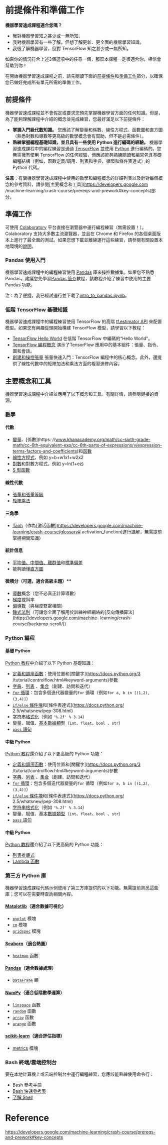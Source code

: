# 前提條件和準備工作

**機器學習速成課程適合您嗎？**

- 我對機器學習知之甚少或一無所知。
- 我對機器學習有一些了解，但想了解更新、更全面的機器學習知識。
- 我很了解機器學習，但對 TensorFlow 知之甚少或一無所知。

如果你的情況符合上述3個選項中的任意一個，那麼本課程一定很適合你，相信會幫助到你！

在開始機器學習速成課程之前，請先閱讀下面的[前提條件](https://developers.google.com/machine-learning/crash-course/prereqs-and-prework#prerequisites)和[準備工作]( https://developers.google.com/machine-learning/crash-course/prereqs-and-prework#prework)部分，以確保您已做好完成所有單元所需的準備工作。

## 前提條件

機器學習速成課程並不會假定或要求您預先掌握機器學習方面的任何知識。但是，為了能夠理解課程中介紹的概念並完成練習，您最好滿足以下前提條件：

- **掌握入門級[代數](https://en.wikipedia.org/wiki/Algebra)知識。** 您應該了解變量和係數、線性方程式、函數圖和直方圖（熟悉對數和導數等更高級的數學概念會有幫助，但不是必需條件）。
- **熟練掌握編程基礎知識，並且具有一些使用 Python 進行編碼的經驗。** 機器學習速成課程中的編程練習是通過 [TensorFlow](https://www.tensorflow.org/) 並使用 [Python](https://www.python.org/) 進行編碼的。您無需擁有使用 TensorFlow 的任何經驗，但應該能夠熟練閱讀和編寫包含基礎編程結構（例如，函數定義/調用、列表和字典、循環和條件表達式）的 Python 代碼。

**注意**：有關機器學習速成課程中使用的數學和編程概念的詳細列表以及針對每個概念的參考資料，請參閱[主要概念和工具](https://developers.google.com /machine-learning/crash-course/prereqs-and-prework#key-concepts)部分。

## 準備工作

可使用 [Colaboratory](https://colab.research.google.com/) 平台直接在瀏覽器中運行編程練習（無需設置！）。 Colaboratory 支持大多數主流瀏覽器，並且在 Chrome 和 Firefox 的各個桌面版本上進行了最全面的測試。如果您想下載並離線運行這些練習，請參閱有關設置本地環境的[說明](https://github.com/google/eng-edu/blob/master/ml/cc/README.md#with-docker )。

### Pandas 使用入門

機器學習速成課程中的編程練習使用 [Pandas](http://pandas.pydata.org/) 庫來操控數據集。如果您不熟悉Pandas，建議您先學習[Pandas 簡介](https://colab.research.google.com/notebooks/mlcc/intro_to_pandas.ipynb?hl=zh-cn)教程，該教程介紹了練習中使用的主要Pandas 功能。

注：為了便捷，我已經試運行並下載了[intro_to_pandas.ipynb](intro_to_pandas.ipynb)。

### 低階 TensorFlow 基礎知識

機器學習速成課程中的編程練習使用 TensorFlow 的高階 [tf.estimator API](https://www.tensorflow.org/api_docs/python/tf/estimator/Estimator) 來配置模型。如果您有興趣從頭開始構建 TensorFlow 模型，請學習以下教程：

- [TensorFlow Hello World](https://colab.research.google.com/notebooks/mlcc/hello_world.ipynb?hl=zh-cn) 在低階 TensorFlow 中編碼的“Hello World”。
- [TensorFlow 編程概念](https://colab.research.google.com/notebooks/mlcc/tensorflow_programming_concepts.ipynb?hl=zh-cn) 演示了TensorFlow 應用中的基本組件：張量、指令、圖和會話。
- [創建和操控張量](https://colab.research.google.com/notebooks/mlcc/creating_and_manipulating_tensors.ipynb?hl=zh-cn) 張量快速入門：TensorFlow 編程中的核心概念。此外，還提供了線性代數中的矩陣加法和乘法方面的複習進修內容。

## 主要概念和工具

機器學習速成課程中介紹並應用了以下概念和工具。有關詳情，請參閱鏈接的資源。

### 數學

#### 代數

- [變量](https://www.khanacademy.org/math/algebra/introduction-to-algebra/alg1-intro-to-variables/v/what-is-a-variable)、[係數](https: //www.khanacademy.org/math/cc-sixth-grade-math/cc-6th-equivalent-exp/cc-6th-parts-of-expressions/v/expression-terms-factors-and-coefficients)和[函數](https://www.khanacademy.org/math/algebra/algebra-functions)
- [線性方程式](https://wikipedia.org/wiki/Linear_equation)，例如 y=b+w1x1+w2x2
- [對數](https://wikipedia.org/wiki/Logarithm)和對數方程式，例如 y=ln(1+ez)
- [S 型函數](https://wikipedia.org/wiki/Sigmoid_function)

#### 線性代數

- [張量和張量等級](https://www.tensorflow.org/programmers_guide/tensors)
- [矩陣乘法](https://wikipedia.org/wiki/Matrix_multiplication)

#### 三角學

- [Tanh](https://reference.wolfram.com/language/ref/Tanh.html)（作為[激活函數](https://developers.google.com/machine-learning/crash-course/glossary# activation_function)進行講解，無需提前掌握相關知識）

#### 統計信息

- [平均值、中間值、離群值](https://www.khanacademy.org/math/probability/data-distributions-a1/summarizing-center-distributions/v/mean-median-and-mode)和[標準偏差](https://wikipedia.org/wiki/Standard_deviation)
- 能夠讀懂[直方圖](https://wikipedia.org/wiki/Histogram)

#### 微積分（可選，適合高級主題）**

- [導數](https://wikipedia.org/wiki/Derivative)概念（您不必真正計算導數）
- [梯度](https://www.khanacademy.org/math/multivariable-calculus/multivariable-derivatives/gradient-and-directional-derivatives/v/gradient)或斜率
- [偏導數](https://wikipedia.org/wiki/Partial_derivative)（與梯度緊密相關）
- [鍊式法則](https://wikipedia.org/wiki/Chain_rule)（可讓您全面了解用於訓練神經網絡的[反向傳播算法](https://developers.google.com/machine- learning/crash-course/backprop-scroll/)）

### Python 編程

#### 基礎 Python

[Python 教程](https://docs.python.org/3/tutorial/)中介紹了以下 Python 基礎知識：

- [定義和調用函數](https://docs.python.org/3/tutorial/controlflow.html#defining-functions)：使用位置和[關鍵字](https://docs.python.org/3 /tutorial/controlflow.html#keyword-arguments)參數
- [字典](https://docs.python.org/3/tutorial/datastructures.html#dictionaries)、[列表](https://docs.python.org/3/tutorial/introduction.html#lists) 、[集合](https://docs.python.org/3/tutorial/datastructures.html#sets)（創建、訪問和迭代）
- [`for` 循環](https://docs.python.org/3/tutorial/controlflow.html#for-statements)：包含多個迭代器變量的`for` 循環（例如`for a, b in [(1,2), (3,4)]`）
- [`if/else` 條件塊](https://docs.python.org/3/tutorial/controlflow.html#if-statements)和[條件表達式](https://docs.python.org/ 2.5/whatsnew/pep-308.html)
- [字符串格式化](https://docs.python.org/3/tutorial/inputoutput.html#old-string-formatting)（例如 `'%.2f' % 3.14`）
- 變量、賦值、[基本數據類型](https://docs.python.org/3/tutorial/introduction.html#using-python-as-a-calculator)（`int`、`float`、`bool `、`str`）
- [`pass` 語句](https://docs.python.org/3/tutorial/controlflow.html#pass-statements)

#### 中級 Python

[Python 教程](https://docs.python.org/3/tutorial/)還介紹了以下更高級的 Python 功能：

- [定義和調用函數](https://docs.python.org/3/tutorial/controlflow.html#defining-functions)：使用位置和[關鍵字](https://docs.python.org/3 /tutorial/controlflow.html#keyword-arguments)參數
- [字典](https://docs.python.org/3/tutorial/datastructures.html#dictionaries)、[列表](https://docs.python.org/3/tutorial/introduction.html#lists) 、[集合](https://docs.python.org/3/tutorial/datastructures.html#sets)（創建、訪問和迭代）
- [`for` 循環](https://docs.python.org/3/tutorial/controlflow.html#for-statements)：包含多個迭代器變量的`for` 循環（例如`for a, b in [(1,2), (3,4)]`）
- [`if/else` 條件塊](https://docs.python.org/3/tutorial/controlflow.html#if-statements)和[條件表達式](https://docs.python.org/ 2.5/whatsnew/pep-308.html)
- [字符串格式化](https://docs.python.org/3/tutorial/inputoutput.html#old-string-formatting)（例如 `'%.2f' % 3.14`）
- 變量、賦值、[基本數據類型](https://docs.python.org/3/tutorial/introduction.html#using-python-as-a-calculator)（`int`、`float`、`bool `、`str`）
- [`pass` 語句](https://docs.python.org/3/tutorial/controlflow.html#pass-statements)

#### 中級 Python

[Python 教程](https://docs.python.org/3/tutorial/)還介紹了以下更高級的 Python 功能：

- [列表推導式](https://docs.python.org/3/tutorial/datastructures.html#list-comprehensions)
- [Lambda 函數](https://docs.python.org/3/tutorial/controlflow.html#lambda-expressions)

### 第三方 Python 庫

機器學習速成課程代碼示例使用了第三方庫提供的以下功能。無需提前熟悉這些庫；您可以在需要時查詢相關內容。

#### [Matplotlib](http://matplotlib.org/contents.html)（適合數據可視化）

- [`pyplot`](http://matplotlib.org/api/pyplot_api.html) 模塊
- [`cm`](http://matplotlib.org/api/cm_api.html) 模塊
- [`gridspec`](http://matplotlib.org/api/gridspec_api.html) 模塊

#### [Seaborn](http://seaborn.pydata.org/index.html)（適合熱圖）

- [`heatmap`](http://seaborn.pydata.org/generated/seaborn.heatmap.html) 函數

#### [Pandas](http://pandas.pydata.org/)（適合數據處理）

- [`DataFrame`](http://pandas.pydata.org/pandas-docs/stable/dsintro.html#dataframe) 類

#### [NumPy](http://www.numpy.org/)（適合低階數學運算）

- [`linspace`](https://docs.scipy.org/doc/numpy-1.10.0/reference/generated/numpy.linspace.html) 函數
- [`random`](https://docs.scipy.org/doc/numpy/reference/generated/numpy.random.random.html#numpy.random.random) 函數
- [`array`](https://docs.scipy.org/doc/numpy/reference/generated/numpy.array.html) 函數
- [`arange`](https://docs.scipy.org/doc/numpy/reference/generated/numpy.arange.html) 函數

#### [scikit-learn](http://scikit-learn.org/)（適合評估指標）

- [metrics](http://scikit-learn.org/stable/modules/classes.html#module-sklearn.metrics) 模塊

### Bash 終端/雲端控制台

要在本地計算機上或云端控制台中運行編程練習，您應該能熟練使用命令行：

- [Bash 參考手冊](https://tiswww.case.edu/php/chet/bash/bashref.html)
- [Bash 快速參考表](https://github.com/LeCoupa/awesome-cheatsheets/blob/master/languages/bash.sh)
- [了解 Shell](http://www.learnshell.org/)



# Reference

https://developers.google.com/machine-learning/crash-course/prereqs-and-prework#key-concepts
